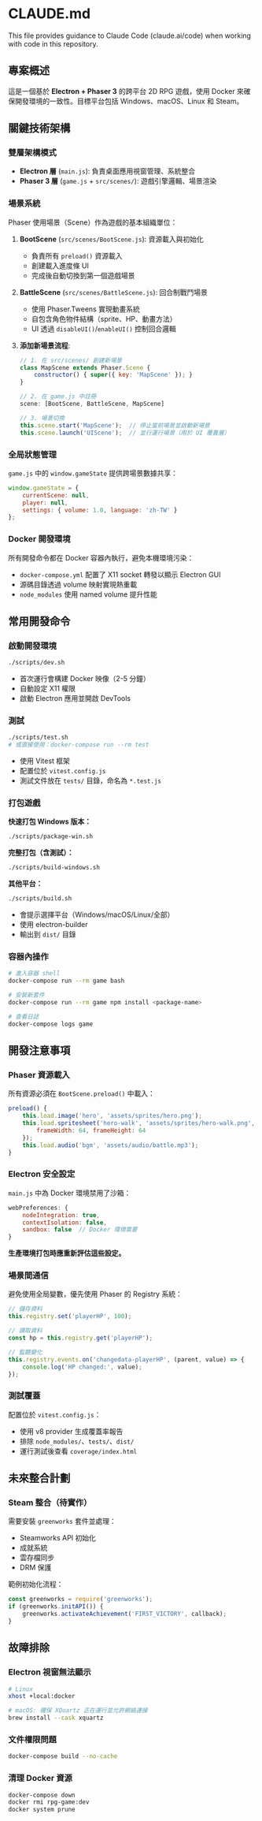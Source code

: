 # CLAUDE.md

This file provides guidance to Claude Code (claude.ai/code) when working with code in this repository.

## 專案概述

這是一個基於 **Electron + Phaser 3** 的跨平台 2D RPG 遊戲，使用 Docker 來確保開發環境的一致性。目標平台包括 Windows、macOS、Linux 和 Steam。

## 關鍵技術架構

### 雙層架構模式
- **Electron 層** (`main.js`): 負責桌面應用視窗管理、系統整合
- **Phaser 3 層** (`game.js` + `src/scenes/`): 遊戲引擎邏輯、場景渲染

### 場景系統
Phaser 使用場景（Scene）作為遊戲的基本組織單位：

1. **BootScene** (`src/scenes/BootScene.js`): 資源載入與初始化
   - 負責所有 `preload()` 資源載入
   - 創建載入進度條 UI
   - 完成後自動切換到第一個遊戲場景

2. **BattleScene** (`src/scenes/BattleScene.js`): 回合制戰鬥場景
   - 使用 Phaser.Tweens 實現動畫系統
   - 自包含角色物件結構（sprite、HP、動畫方法）
   - UI 透過 `disableUI()`/`enableUI()` 控制回合邏輯

3. **添加新場景流程**:
   ```javascript
   // 1. 在 src/scenes/ 創建新場景
   class MapScene extends Phaser.Scene {
       constructor() { super({ key: 'MapScene' }); }
   }

   // 2. 在 game.js 中註冊
   scene: [BootScene, BattleScene, MapScene]

   // 3. 場景切換
   this.scene.start('MapScene');  // 停止當前場景並啟動新場景
   this.scene.launch('UIScene');  // 並行運行場景（用於 UI 覆蓋層）
   ```

### 全局狀態管理
`game.js` 中的 `window.gameState` 提供跨場景數據共享：
```javascript
window.gameState = {
    currentScene: null,
    player: null,
    settings: { volume: 1.0, language: 'zh-TW' }
};
```

### Docker 開發環境
所有開發命令都在 Docker 容器內執行，避免本機環境污染：
- `docker-compose.yml` 配置了 X11 socket 轉發以顯示 Electron GUI
- 源碼目錄透過 volume 映射實現熱重載
- `node_modules` 使用 named volume 提升性能

## 常用開發命令

### 啟動開發環境
```bash
./scripts/dev.sh
```
- 首次運行會構建 Docker 映像（2-5 分鐘）
- 自動設定 X11 權限
- 啟動 Electron 應用並開啟 DevTools

### 測試
```bash
./scripts/test.sh
# 或直接使用：docker-compose run --rm test
```
- 使用 Vitest 框架
- 配置位於 `vitest.config.js`
- 測試文件放在 `tests/` 目錄，命名為 `*.test.js`

### 打包遊戲

**快速打包 Windows 版本：**
```bash
./scripts/package-win.sh
```

**完整打包（含測試）：**
```bash
./scripts/build-windows.sh
```

**其他平台：**
```bash
./scripts/build.sh
```
- 會提示選擇平台（Windows/macOS/Linux/全部）
- 使用 electron-builder
- 輸出到 `dist/` 目錄

### 容器內操作
```bash
# 進入容器 shell
docker-compose run --rm game bash

# 安裝新套件
docker-compose run --rm game npm install <package-name>

# 查看日誌
docker-compose logs game
```

## 開發注意事項

### Phaser 資源載入
所有資源必須在 `BootScene.preload()` 中載入：
```javascript
preload() {
    this.load.image('hero', 'assets/sprites/hero.png');
    this.load.spritesheet('hero-walk', 'assets/sprites/hero-walk.png', {
        frameWidth: 64, frameHeight: 64
    });
    this.load.audio('bgm', 'assets/audio/battle.mp3');
}
```

### Electron 安全設定
`main.js` 中為 Docker 環境禁用了沙箱：
```javascript
webPreferences: {
    nodeIntegration: true,
    contextIsolation: false,
    sandbox: false  // Docker 環境需要
}
```
**生產環境打包時應重新評估這些設定。**

### 場景間通信
避免使用全局變數，優先使用 Phaser 的 Registry 系統：
```javascript
// 儲存資料
this.registry.set('playerHP', 100);

// 讀取資料
const hp = this.registry.get('playerHP');

// 監聽變化
this.registry.events.on('changedata-playerHP', (parent, value) => {
    console.log('HP changed:', value);
});
```

### 測試覆蓋
配置位於 `vitest.config.js`：
- 使用 v8 provider 生成覆蓋率報告
- 排除 `node_modules/`、`tests/`、`dist/`
- 運行測試後查看 `coverage/index.html`

## 未來整合計劃

### Steam 整合（待實作）
需要安裝 `greenworks` 套件並處理：
- Steamworks API 初始化
- 成就系統
- 雲存檔同步
- DRM 保護

範例初始化流程：
```javascript
const greenworks = require('greenworks');
if (greenworks.initAPI()) {
    greenworks.activateAchievement('FIRST_VICTORY', callback);
}
```

## 故障排除

### Electron 視窗無法顯示
```bash
# Linux
xhost +local:docker

# macOS: 確保 XQuartz 正在運行並允許網絡連接
brew install --cask xquartz
```

### 文件權限問題
```bash
docker-compose build --no-cache
```

### 清理 Docker 資源
```bash
docker-compose down
docker rmi rpg-game:dev
docker system prune
```
